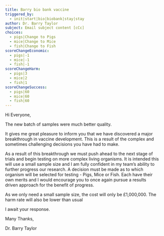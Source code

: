 ```yaml
---
title: Barry bio bank vaccine
triggered_by:
  - init|start|bio|biobank|stay|stay
author: Dr. Barry Taylor
subject: Email subject content [cCc]
choices:
  - pigs|Change to Pigs
  - mice|Change to Mice
  - fish|Change to Fish
scoreChangeEconomic:
  - pigs|-1
  - mice|-1
  - fish|-1
scoreChangeHarm:
  - pigs|3
  - mice|2
  - fish|1
scoreChangeSuccess:
  - pigs|60
  - mice|60
  - fish|60
---
```

Hi Everyone,

The new batch of samples were much better quality.

It gives me great pleasure to inform you that we have discovered a major breakthrough in vaccine development. This is a result of the complex and sometimes challenging decisions you have had to make. 

As a result of this breakthrough we must push ahead to the next stage of trials and begin testing on more complex living organisms. It is intended this will use a small sample size and I am fully confident in my team’s ability to further progress our research. A decision must be made as to which organism will be selected for testing - Pigs, Mice or Fish. Each have their own merits and I would encourage you to once again pursue a results driven approach for the benefit of progress. 

As we only need a small sample size, the cost will only be £1,000,000. The harm rate will also be lower than usual

I await your response.

Many Thanks,

Dr. Barry Taylor
